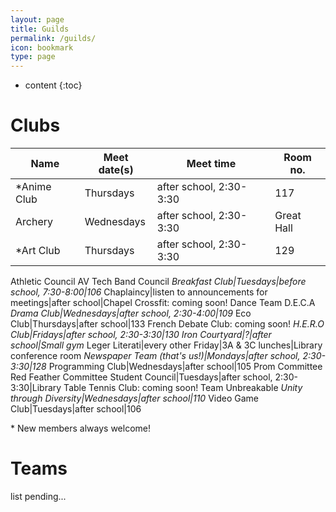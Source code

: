 ```yaml
---
layout: page
title: Guilds
permalink: /guilds/
icon: bookmark
type: page
---
```


* content
{:toc}

# Clubs

Name|Meet date(s)|Meet time|Room no.
 ------|----------|---------|--------
 <nowiki>*</nowiki>Anime Club|Thursdays|after school, 2:30-3:30|117
 Archery|Wednesdays|after school, 2:30-3:30|Great Hall
 <nowiki>*</nowiki>Art Club|Thursdays|after school, 2:30-3:30|129
 
Athletic Council
AV Tech
 Band Council
 <nowiki>*</nowiki>Breakfast Club|Tuesdays|before school, 7:30-8:00|106
 <nowiki>*</nowiki>Chaplaincy|listen to announcements for meetings|after school|Chapel
 Crossfit: coming soon!
 Dance Team
 D.E.C.A
 <nowiki>*</nowiki>Drama Club|Wednesdays|after school, 2:30-4:00|109
 <nowiki>*</nowiki>Eco Club|Thursdays|after school|133
 French Debate Club: coming soon!
 <nowiki>*</nowiki>H.E.R.O Club|Fridays|after school, 2:30-3:30|130
 Iron Courtyard|?|after school|Small gym
 <nowiki>*</nowiki>Leger Literati|every other Friday|3A & 3C lunches|Library conference room
 <nowiki>*</nowiki>Newspaper Team (that's us!)|Mondays|after school, 2:30-3:30|128
 <nowiki>*</nowiki>Programming Club|Wednesdays|after school|105
 Prom Committee
 Red Feather Committee
 Student Council|Tuesdays|after school, 2:30-3:30|Library
 Table Tennis Club: coming soon!
 Team Unbreakable
 <nowiki>*</nowiki>Unity through Diversity|Wednesdays|after school|110
 <nowiki>*</nowiki>Video Game Club|Tuesdays|after school|106

<nowiki>*</nowiki> New members always welcome!

# Teams
list pending...

